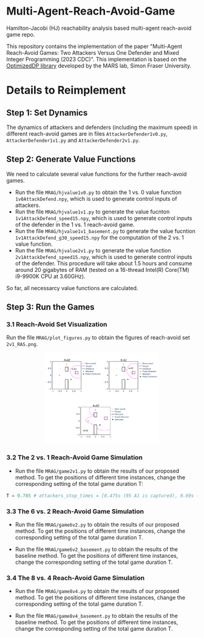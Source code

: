 # Multi-Agent-Reach-Avoid-Game

Hamilton-Jacobi (HJ) reachability analysis based multi-agent reach-avoid game repo.

This repository contains the implementation of the paper "Multi-Agent Reach-Avoid Games: Two Attackers Versus One Defender and Mixed Integer Programming (2023 CDC)". This implementation is based on the [OptimizedDP library](https://github.com/SFU-MARS/optimized_dp) developed by the MARS lab, Simon Fraser University.

# Details to Reimplement

## Step 1: Set Dynamics

The dynamics of attackers and defenders (including the maximum speed) in different reach-avoid games are in files ``AttackerDefender1v0.py``, ``AttackerDefender1v1.py`` and ``AttackerDefender2v1.py``.

## Step 2: Generate Value Functions

We need to calculate several value functions for the further reach-avoid games.

* Run the file ``MRAG/hjvalue1v0.py`` to obtain the 1 vs. 0 value function ``1v0AttackDefend.npy``, which is used to generate control inputs of attackers.
* Run the file ``MRAG/hjvalue1v1.py`` to generate the value fucnton ``1v1AttackDefend_speed15.npy``, which is used to generate control inputs of the defender in the 1 vs. 1 reach-avoid game.
* Run the file ``MRAG/hjvalue1v1_basement.py`` to generate the value fucntion ``1v1AttackDefend_g30_speed15.npy`` for the computation of the 2 vs. 1 value function.
* Run the file ``MRAG/hjvalue2v1.py`` to generate the value function ``2v1AttackDefend_speed15.npy``, which is used to generate control inputs of the defender. This procedure will take about 1.5 hours and consume around 20 gigabytes of RAM (tested on a 16-thread Intel(R) Core(TM) i9-9900K CPU at 3.60GHz).

So far, all necessarcy value functions are calculated.

## Step 3: Run the Games

### 3.1 Reach-Avoid Set Visualization

Run the file ``MRAG/plot_figures.py`` to obtain the figures of reach-avoid set ``2v1_RAS.png``.

<div align="center">
    <img src="images/2v1_RAS.png" width="300" height="240">
</div>

<!-- ![2v1_RAS](images/2v1_RAS.png) -->

### 3.2 The 2 vs. 1 Reach-Avoid Game Simulation

* Run the file ``MRAG/game2v1.py`` to obtain the results of our proposed method. To get the positions of different time instances, change the corresponding setting of the total game duration T:

``` python
T = 0.785 # attackers_stop_times = [0.475s (95 A1 is captured), 0.69s (138 A0 by D0)]
```

### 3.3 The 6 vs. 2 Reach-Avoid Game Simulation

* Run the file ``MRAG/game6v2.py`` to obtain the results of our proposed method. To get the positions of different time instances, change the corresponding setting of the total game duration T.

* Run the file ``MRAG/game6v2_basement.py`` to obtain the results of the baseline method. To get the positions of different time instances, change the corresponding setting of the total game duration T.

### 3.4 The 8 vs. 4 Reach-Avoid Game Simulation

* Run the file ``MRAG/game8v4.py`` to obtain the results of our proposed method. To get the positions of different time instances, change the corresponding setting of the total game duration T.

* Run the file ``MRAG/game8v4_basement.py`` to obtain the results of the baseline method. To get the positions of different time instances, change the corresponding setting of the total game duration T.
